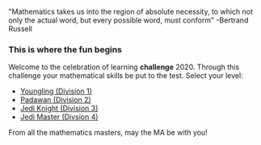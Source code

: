 "Mathematics takes us into the region of absolute necessity, to which not only the actual word, but every possible word, must conform" -Bertrand Russell 

### This is where the fun begins 
Welcome to the celebration of learning **challenge** 2020. Through this challenge your mathematical skills be put to the test.  Select your level: 

* [Youngling (Division 1)](L1Start.md)
* [Padawan (Division 2)](L2Start.md)
* [Jedi Knight (Division 3)](L3Start.md)
* [Jedi Master (Divsion 4)](StickTogether.md) 

From all the mathematics masters, may the MA be with you! 



